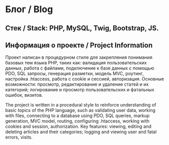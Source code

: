 # Блог / Blog

## Стек / Stack: PHP, MySQL, Twig, Bootstrap, JS.

## Информация о проекте / Project Information
Проект написан в процедурном стиле для закрепления понимания базовых тем языка PHP, таких как: валидация пользовательских данных, работа с файлами, подключение к базе данных с помощью PDO, SQL запросы, генерация разметки, модель MVC, роутинг, настройка .htaccess, работа с cookie и сессией, авторизация. Основные возможности: просмотр, редактирование и удаление статей и их категорий; логирование и просмотр пользовательских и фатальных ошибок, визитов.

The project is written in a procedural style to reinforce understanding of basic topics of the PHP language, such as validating user data, working with files, connecting to a database using PDO, SQL queries, markup generation, MVC model, routing, configuring .htaccess, working with cookies and session, authorization. Key features: viewing, editing and deleting articles and their categories; logging and viewing user and fatal errors, visits.
